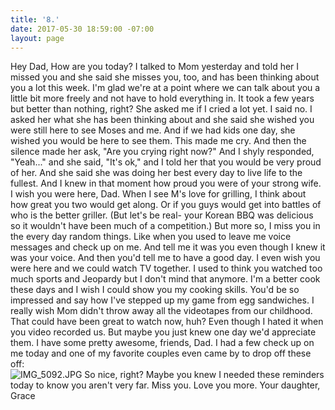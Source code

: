 ```yaml
---
title: '8.'
date: 2017-05-30 18:59:00 -07:00
layout: page
---
```


Hey Dad,
How are you today? I talked to Mom yesterday and told her I missed you and she said she misses you, too, and has been thinking about you a lot this week. I'm glad we're at a point where we can talk about you a little bit more freely and not have to hold everything in. It took a few years but better than nothing, right?
She asked me if I cried a lot yet. I said no. I asked her what she has been thinking about and she said she wished you were still here to see Moses and me. And if we had kids one day, she wished you would be here to see them. This made me cry. And then the silence made her ask, "Are you crying right now?" And I shyly responded, "Yeah..." and she said, "It's ok," and I told her that you would be very proud of her. And she said she was doing her best every day to live life to the fullest. And I knew in that moment how proud you were of your strong wife.
I wish you were here, Dad. When I see M's love for grilling, I think about how great you two would get along. Or if you guys would get into battles of who is the better griller. (But let's be real- your Korean BBQ was delicious so it wouldn't have been much of a competition.)
But more so, I miss you in the every day random things. Like when you used to leave me voice messages and check up on me. And tell me it was you even though I knew it was your voice. And then you'd tell me to have a good day.
I even wish you were here and we could watch TV together. I used to think you watched too much sports and Jeopardy but I don't mind that anymore. I'm a better cook these days and I wish I could show you my cooking skills. You'd be so impressed and say how I've stepped up my game from egg sandwiches.
I really wish Mom didn't throw away all the videotapes from our childhood. That could have been great to watch now, huh? Even though I hated it when you video recorded us. But maybe you just knew one day we'd appreciate them.
I have some pretty awesome, friends, Dad. I had a few check up on me today and one of my favorite couples even came by to drop off these off:\
![IMG_5092.JPG](/uploads/IMG_5092.JPG)
So nice, right? Maybe you knew I needed these reminders today to know you aren't very far.
Miss you. Love you more.
Your daughter,
Grace